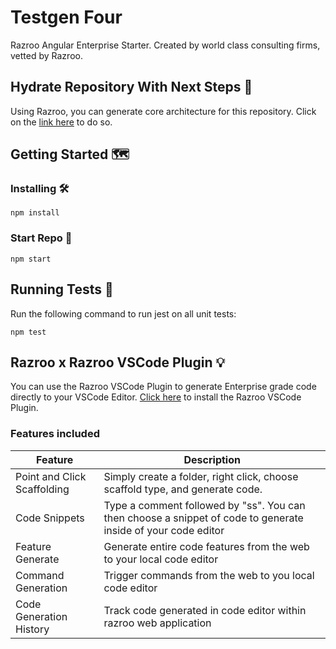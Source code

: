 # Testgen Four

Razroo Angular Enterprise Starter. Created by world class consulting firms, vetted by Razroo. 

## Hydrate Repository With Next Steps 🌊

Using Razroo, you can generate core architecture for this repository. Click on the <a href="https://razroo.com/community/angular-16.2.0/starter/add-styling-infrastructure-recipe/create-common-styles-lib" target="_blank">link here</a> to do so.

## Getting Started 🗺️

### Installing 🛠️
```
npm install
```

### Start Repo 🏁
```
npm start
```

## Running Tests 🧪
Run the following command to run jest on all unit tests:
```
npm test
```

## Razroo x Razroo VSCode Plugin 💡
You can use the Razroo VSCode Plugin to generate Enterprise grade code directly to your VSCode Editor. <a href="vscode:extension/Razroo.razroo-vscode-plugin" target="_blank">Click here</a> to install the Razroo VSCode Plugin.

### Features included
| Feature                     	| Description                                                                                                   	|
|-----------------------------	|---------------------------------------------------------------------------------------------------------------	|
| Point and Click Scaffolding 	| Simply create a folder, right click, choose scaffold type, and generate code.                                 	|
| Code Snippets               	| Type a comment followed by "ss". You can then choose a snippet of code to generate inside of your code editor 	|
| Feature Generate            	| Generate entire code features from the web to your local code editor                                          	|
| Command Generation          	| Trigger commands from the web to you local code editor                                                        	|
| Code Generation History     	| Track code generated in code editor within razroo web application                                             	|